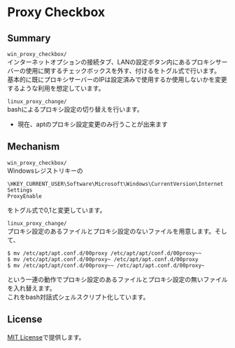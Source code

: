 # Proxy Checkbox
## Summary
`win_proxy_checkbox/`  
インターネットオプションの接続タブ、LANの設定ボタン内にあるプロキシサーバーの使用に関するチェックボックスを外す、付けるをトグル式で行います。  
基本的に既にプロキシサーバーのIPは設定済みで使用するか使用しないかを変更するような利用を想定しています。

`linux_proxy_change/`   
bashによるプロキシ設定の切り替えを行います。  
* 現在、aptのプロキシ設定変更のみ行うことが出来ます

## Mechanism
`win_proxy_checkbox/`  
Windowsレジストリキーの
```
\HKEY_CURRENT_USER\Software\Microsoft\Windows\CurrentVersion\Internet Settings
ProxyEnable
```
をトグル式で0,1と変更しています。

`linux_proxy_change/`  
プロキシ設定のあるファイルとプロキシ設定のないファイルを用意します。そして、
```
$ mv /etc/apt/apt.conf.d/00proxy /etc/apt/apt/conf.d/00proxy~~
$ mv /etc/apt/apt.conf.d/00proxy~ /etc/apt/apt.conf.d/00proxy
$ mv /etc/apt/apt/conf.d/00proxy~~ /etc/apt/apt.conf.d/00proxy~
```
という一連の動作でプロキシ設定のあるファイルとプロキシ設定の無いファイルを入れ替えます。  
これをbash対話式シェルスクリプト化しています。

## License
[MIT License](./LICENSE.txt)で提供します。
